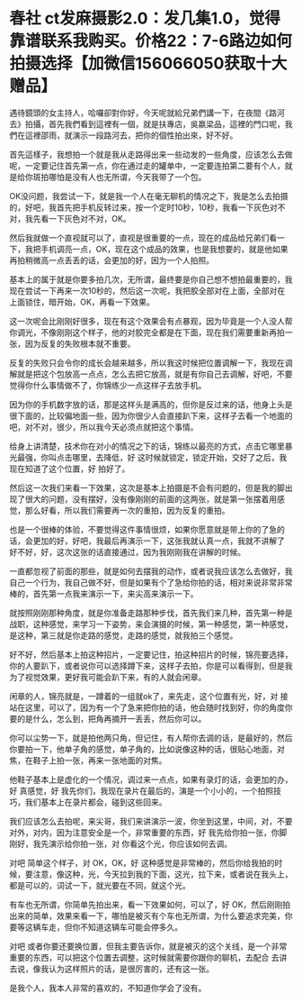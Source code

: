 # 春社 ct发麻摄影2.0：发几集1.0，觉得靠谱联系我购买。价格22：7-6路边如何拍摄选择【加微信156066050获取十大赠品】

遇待鏡頭的女主持人，哈囉卻對你好，今天呢就給兄弟們講一下，在夜間《路河去》拍攝，首先我們看到這裡有一個，就是扶專店，吳嬴梁品，這裡的門口呢，我們在這裡邵雨，就演示一段路河去，把你的個性拍出來，好不好。

首先這樣子，我想拍一个就是我从走路得出来一些动发的一些角度，应该怎么去做呢，一定要记住首先第一点，你在通过走的罐单中，一定要连拍第二要有个人，就是给你斑拍哪怕是没有人也无所谓，今天我带了一个包。

OK没问题，我尝试一下，就是我一个人在毫无聊机的情况之下，我是怎么去拍摄的，好吧，我首先把手机反转过来，按一个定时10秒，10秒，我看一下灰色对不对，我先看一下灰色对不对，OK。

然后我就做一个直视就可以了，直视是很重要的一点，现在的成品给兄弟们看一下，我把手机调亮一点，OK，现在这个成品的效果，也是我想要的，就是他如果再拍稍微高一点丢丢的话，会更加的好，因为一个人拍照。

基本上的属于就是你要多拍几次，无所谓，最终要是你自己想不想拍最重要的，我现在尝试一下再来一次10秒的，然后这一次呢，我把胶全部对在上面，全部对在上面锁住，暗开始，OK，再看一下效果。

这一次呢会比刚刚好很多，现在有这个效果会有点暴观，因为毕竟是一个人没人帮你调光，不像刚刚这个样子，他的对胶完全都是在下面，现在我们需要重新再拍一张，因为反复的失败根本就不重要。

反复的失败只会令你的成长会越来越多，所以我这时候把位置调解一下，我现在调解就是把这个包放高一点点，怎么去把它放高，就是有你自己去调解，好吧，不要觉得你什么事情做不了，你锦练少一点这样子去放手机。

因为你的手机数字放的话，那是这样头是满高的，但你是反过来的话，他身上头是很下面的，比较偏地面一些，因为你很少人会直接趴下来，这样子去看一个地面的吧，对不对，很少，所以我今天必须点就把这个事情。

给身上讲清楚，技术你在对小的情况之下的话，锦练以最亮的方式，点击它哪里暴光最强，你叫点击哪里，去降低，好 这时候就锁定，锁定开始，交好了之后，我现在知道了这个位置，好 拍好了。

然后这一次我们来看一下效果，这次是基本上拍摄是不会有问题的，但是我的脚出现了很大的问题，没有摆好，没有像刚刚的前面的这两张，就是第一张摆着用感觉，那么好看，所以我们需要再一次的重拍，因为反复的重拍。

也是一个很棒的体验，不要觉得这件事情很烦，如果你愿意就是带上你的了急的话，会更加的好，好吧，我最后再演示一下，这张我就认真一点，我就不讲解了 好不好，好，这次这张的话直接通过，因为我刚刚我在讲解的时候。

一直都忽视了前面的那些，就是如何去摆我的动作，或者说我应该怎么去做好，我自己一个行为，我自己做不好，但是如果有个了急给你拍的话，相对来说非常非常棒的，首先第一点我来演示一下，来尖高来演示一下。

就按照刚刚那种角度，就是你准备走路那种步伐，首先我们来几种，首先第一种是战职，这种感觉，来学习一下姿势，来会演摄的时候，第一种感觉，第一种感觉，是这种，第三就是你走路的感觉，走路的感觉，就我拍三个感觉。

好不好，然后基本上拍这种招片，一定要记住，拍这种招片的时候，锦亮要选择，你的人要趴下，或者说你可以选择蹲下来，这样子去拍，你是可以看得到，但是我为了视觉效果，更好我可能会趴下来，有的人就会闲章。

闲章的人，锦亮就是，一蹲着的一组就ok了，来先走，这个位置有光，好，对 接站在这里，可以了，因为有一个了急来把你拍的话，他会随时找到好，你的角度你要的是什么，怎么到，把角再摘开一丢丢，然后你可以。

你可以尘势一下，就是拍他两只角，但记住，有人帮你去调的话，是最好的，然后你要拍一下，他单子角的感觉，单子角的，比如说像这种的话，很贴心地面，对焦，在鞋子上拍一张，再来一张地面的对焦。

他鞋子基本上是虚化的一个情况，调过来一点点，如果有录灯的话，会更加的办，好 真感觉，好 我先你们，我现在录片在最后的，演是一个小小的，一个拍照技巧，我们基本上在录片都会，碰到这些回来。

我们应该怎么去拍呢，来尖哥，我们来讲演示一波，你坐到这里，中间，对，不要对外，对内，因为注意安全是一个，非常重要的东西，好 我先给你拍一张，你脚刚好，我先演示给你拍一张，对 你看这个光，你应该如何去调。

对吧 简单这个样子，对 OK，OK，好 这种感觉是非常棒的，然后你给我拍的时候，要注意，像这种，光，今天拉到我的下面，这光，拉下来，或者说在我头上，都是可以的，词试一下，就光要在不同，就这个光。

有车也无所谓，你简单先拍出来，看一下效果如何，可以了，好 OK，然后刚刚拍出来的简单，效果来看一下，哪怕是被灭有个车也无所谓，为什么要追求完美，你要等这辆车走，但你不知道这辆车可能会停多久。

对吧 或者你要还要换位置，但我主要告诉你，就是被灭的这个关线，是一个非常重要的东西，可以把这个位置去调整，这时候就需要你跟你的聊机，去配合 去讲 去说，像我认为这样照片的话，是很厉害的，还有这一张。

是我个人，我本人非常的喜欢的，不知道你学会了没有。